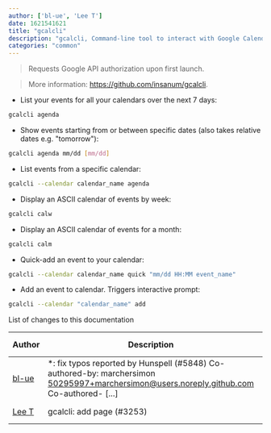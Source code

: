```yaml
---
author: ['bl-ue', 'Lee T']
date: 1621541621
title: "gcalcli"
description: "gcalcli, Command-line tool to interact with Google Calendar."
categories: "common"
---
```

> Requests Google API authorization upon first launch.

> More information: <https://github.com/insanum/gcalcli>.

- List your events for all your calendars over the next 7 days:

```bash
gcalcli agenda
```

- Show events starting from or between specific dates (also takes relative dates e.g. "tomorrow"):

```bash
gcalcli agenda mm/dd [mm/dd]
```

- List events from a specific calendar:

```bash
gcalcli --calendar calendar_name agenda
```

- Display an ASCII calendar of events by week:

```bash
gcalcli calw
```

- Display an ASCII calendar of events for a month:

```bash
gcalcli calm
```

- Quick-add an event to your calendar:

```bash
gcalcli --calendar calendar_name quick "mm/dd HH:MM event_name"
```

- Add an event to calendar. Triggers interactive prompt:

```bash
gcalcli --calendar "calendar_name" add
```
List of changes to this documentation


Author | Description | ISO 8601 Date | GitHub link
------|-----|-----|-----
[bl-ue](mailto:54780737+bl-ue@users.noreply.github.com) | *: fix typos reported by Hunspell (#5848) Co-authored-by: marchersimon <50295997+marchersimon@users.noreply.github.com> Co-authored- [...] | 2021-05-20T22:13:41 | [8ebd171d6f00](https://github.com/tldr-pages/tldr/commit/8ebd171d6f001698709fefc02b1fd5cc9f3a99c4)
[Lee T](mailto:lee2sman@users.noreply.github.com) | gcalcli: add page (#3253) | 2019-08-23T17:41:47 | [f1d21e030b1d](https://github.com/tldr-pages/tldr/commit/f1d21e030b1d41fe342d3df874df2a54ba1ddff1)


